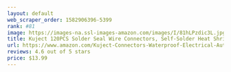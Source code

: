 ```yaml
---
layout: default 
﻿web_scraper_order: 1582906396-5399
rank: #81
image: https://images-na.ssl-images-amazon.com/images/I/81hLPzdic3L.jpg
title: Kuject 120PCS Solder Seal Wire Connectors, Self-Solder Heat Shrink Butt Connector Waterproof…
url: https://www.amazon.com/Kuject-Connectors-Waterproof-Electrical-Automotive/dp/B073RMRCC3/ref=zg_mw_automotive_81?_encoding=UTF8&psc=1&refRID=71P7PJZXCW0B4SNTTKSK
reviews: 4.6 out of 5 stars
price: $13.99 
---
```

